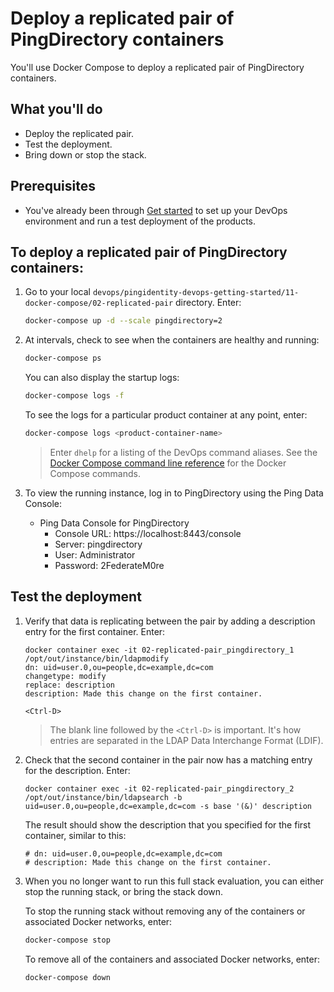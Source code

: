 # Deploy a replicated pair of PingDirectory containers

You'll use Docker Compose to deploy a replicated pair of PingDirectory containers.

## What you'll do

* Deploy the replicated pair.
* Test the deployment.
* Bring down or stop the stack.

## Prerequisites

* You've already been through [Get started](getStarted.md) to set up your DevOps environment and run a test deployment of the products.

## To deploy a replicated pair of PingDirectory containers:

1. Go to your local `devops/pingidentity-devops-getting-started/11-docker-compose/02-replicated-pair` directory. Enter:

   ```bash
   docker-compose up -d --scale pingdirectory=2
   ```

2. At intervals, check to see when the containers are healthy and running:

   ```bash
   docker-compose ps
   ```

   You can also display the startup logs:

   ```bash
   docker-compose logs -f
   ```

   To see the logs for a particular product container at any point, enter:

   ```bash
   docker-compose logs <product-container-name>
   ```

   > Enter `dhelp` for a listing of the DevOps command aliases. See the [Docker Compose command line reference](https://docs.docker.com/compose/reference/overview/) for the Docker Compose commands.

3. To view the running instance, log in to PingDirectory using the Ping Data Console:

   * Ping Data Console for PingDirectory
     - Console URL: https://localhost:8443/console
     - Server: pingdirectory
     - User: Administrator
     - Password: 2FederateM0re

## Test the deployment

1. Verify that data is replicating between the pair by adding a description entry for the first container. Enter:

   ```text
   docker container exec -it 02-replicated-pair_pingdirectory_1 /opt/out/instance/bin/ldapmodify
   dn: uid=user.0,ou=people,dc=example,dc=com
   changetype: modify
   replace: description
   description: Made this change on the first container.

   <Ctrl-D>
   ```

   > The blank line followed by the `<Ctrl-D>` is important. It's how entries are separated in the LDAP Data Interchange Format (LDIF).

2. Check that the second container in the pair now has a matching entry for the description. Enter:

    ```text
    docker container exec -it 02-replicated-pair_pingdirectory_2 /opt/out/instance/bin/ldapsearch -b uid=user.0,ou=people,dc=example,dc=com -s base '(&)' description
    ```

   The result should show the description that you specified for the first container, similar to this:

    ```text
    # dn: uid=user.0,ou=people,dc=example,dc=com
    # description: Made this change on the first container.
    ```

3. When you no longer want to run this full stack evaluation, you can either stop the running stack, or bring the stack down.

   To stop the running stack without removing any of the containers or associated Docker networks, enter:

   ```bash
   docker-compose stop
   ```

   To remove all of the containers and associated Docker networks, enter:

   ```bash
   docker-compose down
   ```
